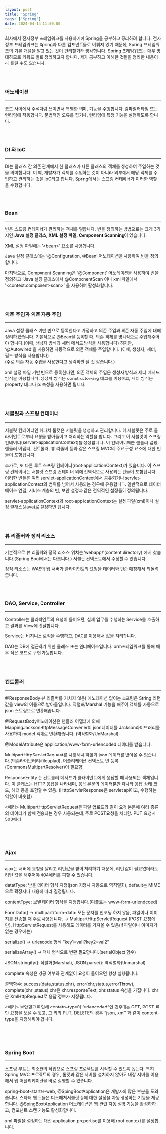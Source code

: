 ```yaml
---
layout: post
title: 'Spring'
tags: ['Spring']
date: 2024-04-14 11:50:00
---
```


회사에서 전자정부 프레임워크를 사용하기에 Spring을 공부하고 정리하려 합니다. 전자정부 프레임워크는 Spring과 다른 컴포넌트들로 이뤄져 있기 때문에, Spring 프레임워크의 기본 개념을 알고 있는 것이 편리할거라 생각합니다. Spring 프레임워크는 매우 방대하므로 키워드 별로 정리하고자 합니다. 제가 공부하고 이해한 것들을 정리한 내용이라 틀릴 수도 있습니다.

<br>
<br>

### **어노테이션**

---

코드 사이에서 주석처럼 쓰이면서 특별한 의미, 기능을 수행합니다. 컴파일러타임 또는 런타임에 작동합니다. 문법적인 오류를 잡거나, 런타임에 특정 기능을 실행하도록 합니다.

<br>
<br>

### **DI 와 IoC**

---

DI는 클래스 간 의존 관계에서 한 클래스가 다른 클래스의 객체를 생성하여 주입하는 것을 의미합니다. 이 때, 개발자가 객체를 주입하는 것이 아니라 외부에서 해당 객체를 주입하고 관리하는 것을 IoC라고 합니다. Spring에서는 스프링 컨테이너가 이러한 역할을 수행합니다.

<br>
<br>

### **Bean**

---

빈은 스프링 컨테이너가 관리하는 객체를 말합니다. 빈을 정의하는 방법으로는 크게 3가지인 **Java 설정 클래스, XML 설정 파일, Component Scanning**이 있습니다.

XML 설정 파일에는 ‘\<bean\>’ 요소를 사용합니다.

Java 설정 클래스에는 ‘@Configuration, @Bean’ 어노테이션을 사용하여 빈을 정의합니다.

마지막으로, Component Scanning은 ‘@Component’ 어노테이션을 사용하여 빈을 정의하고 ‘Java 설정 클래스에서 @ComponentScan 이나 xml 파일에서 '\<context:component-scan\>’ 을 사용하여 활성화합니다.

<br>
<br>

### **의존 주입과 의존 자동 주입**

---

Java 설정 클래스 기반 빈으로 등록한다고 가정하고 의존 주입과 의존 자동 주입에 대해 정리하겠습니다. 기본적으로 @Bean을 등록할 때, 의존 객체를 명시적으로 주입해주어야 합니다.(이때, 생성자 방식과 세터 메서드 방식을 사용합니다) 하지만, ‘@Autowired’을 사용하면 자동적으로 의존 객체를 주입합니다. (이때, 생성자, 세터, 필드 방식을 사용합니다)<br>
(주로 의존 자동 주입을 사용한다고 생각하면 될 것 같습니다.)

xml 설정 파일 기반 빈으로 등록한다면, 의존 객체의 주입은 생성자 방식과 세터 메서드 방식을 이용합니다. 생성자 방식은 constructor-arg 태그를 이용하고, 세터 방식은 property 태그나 p: 속성을 사용하면 됩니다.

<br>
<br>

### **서블릿과 스프링 컨테이너**

---

서블릿 컨테이너인 아파치 톰캣은 서블릿을 생성하고 관리합니다. 이 서블릿은 주로 클라이언트로부터 요청을 받아들이고 처리하는 역할을 합니다. 그리고 이 서블릿이 스프링 컨테이너(servlet-applicationContext)를 생성합니다. 이 컨테이너에는 핸들러 맵핑, 핸들러 어댑터, 컨트롤러, 뷰 리졸버 등과 같은 스프링 MVC의 주요 구성 요소에 대한 빈들이 포함됩니다.

추가로, 또 다른 루트 스프링 컨테이너(root-applicationContext)가 있습니다. 이 스프링 컨테이너는 서블릿 스프링 컨테이너 외에 전역적으로 사용되는 빈들이 포함됩니다. 이러한 빈들은 여러 servlet-applicationContext에서 공유되거나 servlet-applicationContext의 범위를 넘어서 사용되는 경우에 유용합니다. 일반적으로 데이터베이스 연결, 서비스 계층의 빈, 보안 설정과 같은 전역적인 설정들이 정의됩니다.

servlet-applicationContext과 root-applicationContext는 설정 파일(xml)이나 설정 클래스(Java)로 설정하면 됩니다.

<br>
<br>

### **뷰 리졸버와 정적 리소스**

---

기본적으로 뷰 리졸버와 정적 리소스 위치는 ‘webapp/’(content directory) 에서 찾습니다.(Spring Boot에서는 다릅니다.) 서블릿 컨텍스트에서 수정할 수 있습니다.

정적 리소스는 WAS의 웹 서버가 클라이언트의 요청을 데이터와 단순 매칭해서 되돌려 줍니다.

<br>
<br>

### **DAO, Service, Controller**

---

Controller는 클라이언트의 요청이 들어오면, 실제 업무를 수행하는 Service를 호출하고 결과를 View에 전달합니다.

Service는 비지니스 로직을 수행하고, DAO를 이용해서 값을 처리합니다.

DAO는 DB에 접근하기 위한 클래스 또는 인터페이스입니다. orm프레임워크를 통해 매우 적은 코드로 구현 가능합니다.

<br>
<br>

### **컨트롤러**

---

@ResponseBody(뷰 리졸버를 거치지 않음) 애노테이션 없이는 스프링은 String 리턴값을 view의 이름으로 받아들입니다. 직렬화/Marshal 기능을 해주어 객체를 자동으로 json 스트링으로 변환해줍니다.

@RequestBody어노테이션은 핸들러 어뎁터에 의해 MappingJacksonHttpMessageConverter이 json데이터를 Jackson라이브러리를 사용하여 model 객체로 변환해줍니다. (역직렬화/UnMarshal)

@ModelAttribute은 application/www-form-urlencoded 데이터를 받습니다.

MultipartHttpServletRequest를 사용해서 파일과 json 데이터를 받아올 수 있습니다.(의존라이브러리(fileuplad), 어플리케이션 컨텍스트 빈 등록(CommonsMultipartResolver)이 필요함)

ResponseEntity<T> 는 컨트롤러 메서드가 클라이언트에게 응답할 때 사용되는 객체입니다. 이 클래스는 HTTP 응답을 나타내며, 응답 본문의 데이터뿐만 아니라 응답 상태 코드, 헤더 등을 포함할 수 있음. (HttpServletResponse은 servlet api이고, 수행하는 역할이 비슷함)

<에러>
MultipartHttpServletRequest은 파일 업로드와 같이 요청 본문에 여러 종류의 데이터가 함께 전송되는 경우 사용되는데, 주로 POST요청을 처리함. PUT 요청시 500에러

<br>
<br>
<br>

### **Ajax**

---

ajax는 서버에 요청을 날리고 리턴값을 받아 처리하기 때문에, 리턴 값이 필요없더라도 리턴 값을 해주어야 404에러를 피할 수 있습니다.

datatType: 받을 데이터 형식 지정(json 지정시 자동으로 역직렬화), default는 MIME으로 확장자나 내용에 따라 결정됩니다.

contentTpye: 보낼 데이터 형식을 지정합니다.(디폴트는 www-form-urlendcoed)

FormData() → multipart/form-data: 모든 문자를 인코딩 하지 않음, 파일이나 이미지를 전송할 때 주로 사용됩니다. → MultipartHttpServletRequest (POST 요청에만), HttpServletRequest를 사용해도 데이터를 가져올 수 있음(if 파일이나 이미지가 없는 경우에는)

serialize() → urlencode 형식 “key1=val1?key2=val2”

serializeArray() → 객체 형식으로 변환 필요합니다.(serialObject 함수)

JSON.stringify(): 직렬화(Marshal), JSON.parse(): 역직렬화(Unmarshal)

complete 속성은 성공 여부와 관계없이 요청이 들어오면 항상 실행됩니다.

콜백함수: success(data,status,xhr), error(xhr,status,errorThrow), complete(xhr ,status) xhr은 xhr.responseText, xhr.status 속성을 가집니다. xhr은 XmlHttpRequest로 응답 정보가 저장됩니다.

<에러>
보안권고로 인해 contetn-type이 “urlencoded”인 경우에는 GET, POST 로만 요청을 보낼 수 있고, 그 외의 PUT, DELETE의 경우 “json, xml” 과 같이 content-type을 지정해줘야 합니다.

<br>
<br>
<br>

### **Spring Boot**

---

스프링 부트는 최소한의 작업으로 스프링 프로젝트를 시작할 수 있도록 돕는다. 특히 Spring MVC 프로젝트의 경우, 톰캣과 같은 서버를 설치하지 않아도 내장 서버를 이용해서 웹 어플리케이션을 바로 실행할 수 있습니다.

spring-boot-starter-web, @SpingBootApplication은 개발자의 많은 부분을 도와줍니다. 스타터 웹 모듈은 디스패처서블릿 등에 대한 설정을 자동 생성하는 기능을 제공합니다. @SpingBootApplication 어노테이션은 웹 관련 자동 설정 기능을 활성하하고, 컴포넌트 스캔 기능도 활성화합니다.

xml 파일을 설정하는 대신 application.propertise를 이용해 root-context를 설정합니다.
